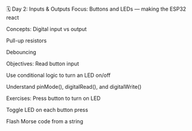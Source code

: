 🗓️ Day 2: Inputs & Outputs
Focus: Buttons and LEDs — making the ESP32 react

Concepts:
Digital input vs output

Pull-up resistors

Debouncing

Objectives:
Read button input

Use conditional logic to turn an LED on/off

Understand pinMode(), digitalRead(), and digitalWrite()

Exercises:
Press button to turn on LED

Toggle LED on each button press

Flash Morse code from a string
